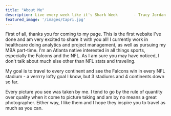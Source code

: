 ```yaml
---
title: "About Me"
description: Live every week like it's Shark Week       - Tracy Jordan
featured_image: '/images/Capri.jpg'
---
```


First of all, thanks you for coming to my page. This is the first website I've done and am very excited to share it with you all! I currently work in healthcare doing analytics and project management, as well as pursuing my MBA part-time. I'm an Atlanta native interested in all things sports, especially the Falcons and the NFL. As I am sure you may have noticed, I don't talk about much else other than NFL stats and traveling. 

My goal is to travel to every continent and see the Falcons win in every NFL stadium - a verrrry lofty goal I know, but 3 stadiums and 4 continents down so far.

Every picture you see was taken by me. I tend to go by the rule of quantity over quality when it come to picture taking and am by no means a great photographer. Either way, I like them and I hope they inspire you to travel as much as you can.





